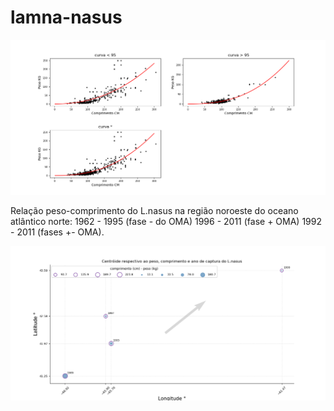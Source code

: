 # lamna-nasus

<img src="https://github.com/BSFernando/lamna-nasus/blob/main/peso_comp.png" alt="alt text" width="600px">

Relação peso-comprimento do L.nasus na região noroeste do oceano atlântico norte:
  1962 - 1995 (fase - do OMA) 
  1996 - 2011 (fase + OMA)
  1992 - 2011 (fases +- OMA).
  
<img src="https://github.com/BSFernando/lamna-nasus/blob/main/centroide.png" alt="alt text" width="600px">
